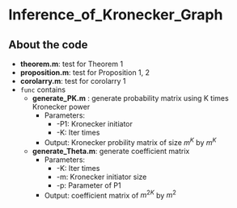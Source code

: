 # Inference_of_Kronecker_Graph
## About the code
* **theorem.m**: test for Theorem 1
* **proposition.m**: test for Proposition 1, 2
* **corolarry.m**: test for corolarry 1
* `func` contains 
  * **generate_PK.m** : generate probability matrix using K times Kronecker power
    * Parameters:
      * -P1: Kronecker initiator
      * -K: Iter times
    * Output: Kronecker probility matrix of size $m^K$ by $m^K$
  * **generate_Theta.m**: generate coefficient matrix
    * Parameters: 
      * -K: Iter times
      * -m: Kronecker initiator size
      * -p: Parameter of P1
    * Output: coefficient matrix of $m^{2K}$ by $m^2$ 




